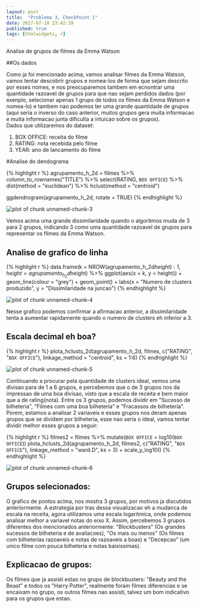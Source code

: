 ```yaml
---
layout: post
title:  "Problema 3, CheckPoint 1"
date: 2017-07-10 23:42:39
published: true
tags: [htmlwidgets, r]
---
```





Analise de grupos de filmes da Emma Watson






##Os dados 

Como ja foi mencionado acima, vamos analisar filmes da Emma Watson, vamos tentar descobrir grupos e nomea-los de forma que sejam descrito por esses nomes, e nos preocuparemos tambem em ecnontrar uma quantidade razoavel de grupos para que nao sejam perdidos dados (por exenplo, selecionar apenas 1 grupo de todos os filmes da Emma Watson e nomea-lo) e tambem nao podemos ter uma grande quantidade de grupos (aqui seria o inverso do caso anterior, muitos grupos gera muita informacao e muita informacao junta dificulta a intuicao sobre os grupos).  
Dados que utilizaremos do dataset:  
1. BOX OFFICE: receita do filme  
2. RATING: nota recebida pelo filme  
3. YEAR: ano de lancamento do filme  

#Analise do dendograma


{% highlight r %}
agrupamento_h_2d = filmes %>% 
    column_to_rownames("TITLE") %>%
    select(RATING, `BOX OFFICE`) %>%
    dist(method = "euclidean") %>% 
    hclust(method = "centroid")

ggdendrogram(agrupamento_h_2d, rotate = TRUE)
{% endhighlight %}

![plot of chunk unnamed-chunk-3](/portfolio-AD1/figure/source/P3-CP1/2017-06-22-Problema3-CP1/unnamed-chunk-3-1.png)

Vemos acima uma grande dissimilaridade quando o algoritmos muda de 3 para 2 grupos, indicando 3 como uma quantidade razoavel de grupos para representar os filmes da Emma Watson.

## Analise de grafico de linha

{% highlight r %}
data.frame(k = NROW(agrupamento_h_2d$height):1, 
           height = agrupamento_h_2d$height) %>% 
    ggplot(aes(x = k, y = height)) + 
    geom_line(colour = "grey") + 
    geom_point() + 
    labs(x = "Numero de clusters produzido", y = "Dissimilaridade na juncao")
{% endhighlight %}

![plot of chunk unnamed-chunk-4](/portfolio-AD1/figure/source/P3-CP1/2017-06-22-Problema3-CP1/unnamed-chunk-4-1.png)

Nesse grafico podemos confirmar a afirmacao anterior, a dissimilaridade tenta a aumentar rapidamente quando o numero de clusters eh inferior a 3.  

## Escala decimal eh boa?

{% highlight r %}
plota_hclusts_2d(agrupamento_h_2d, 
                 filmes, 
                 c("RATING", "`BOX OFFICE`"), 
                 linkage_method = "centroid", ks = 1:6)
{% endhighlight %}

![plot of chunk unnamed-chunk-5](/portfolio-AD1/figure/source/P3-CP1/2017-06-22-Problema3-CP1/unnamed-chunk-5-1.png)

Continuando a procurar pela quantidade de clusters ideal, vemos uma divisao para de 1 a 6 grupos, e percebemos que o de 3 grupos nos da impressao de uma boa divisao, visto que a escala de receita e bem maior que a de rating(nota). Entre os 3 grupos, podemos dividir em "Sucesso de bilheteria", "Filmes com uma boa bilheteria" e "Fracassos de bilheteria". Porem, estamos a analisar 2 variaveis e esses grupos nos deram apenas grupos que se dividem por bilheteria, esse nao seria o ideal, vamos tentar dividir melhor esses grupos a seguir:


{% highlight r %}
filmes2 = filmes %>% mutate(`BOX OFFICE` = log10(`BOX OFFICE`))
plota_hclusts_2d(agrupamento_h_2d, 
                 filmes2, 
                 c("RATING", "`BOX OFFICE`"), 
                 linkage_method = "ward.D", ks = 3) + scale_y_log10()
{% endhighlight %}

![plot of chunk unnamed-chunk-6](/portfolio-AD1/figure/source/P3-CP1/2017-06-22-Problema3-CP1/unnamed-chunk-6-1.png)

## Grupos selecionados:
O grafico de pontos acima, nos mostra 3 grupos, por motivos ja discutidos anteriormente. A estrategia por tras dessa visualizacao eh a mudanca de escala na receita, agora utilizamos uma escala logaritmica, onde podemos analisar melhor a variavel notas do eixo X. Assim, percebemos 3 grupos diferentes dos mencionados anteriormente: "Blockbusters" (Os grandes sucessos de bilheteria e de avaliacoes), "Os mais ou menos" (Os filmes com bilheterias razoaveis e notas de razoaveis a boas) e "Decepcao" (um unico filme com pouca bilheteria e notas baixissimas).  

## Explicacao de grupos:

Os flimes que ja assisti estao no grupo de blockbusters: "Beauty and the Beast" e todos os "Harry Potter", realmente foram filmes diferencias e se encaixam no grupo, os outros filmes nao assisti, talvez um bom indicativo para os grupos que estao.
